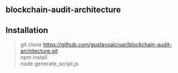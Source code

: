 ## blockchain-audit-architecture

## Installation

>git clone https://github.com/gustavoalcivar/blockchain-audit-architecture.git  
>npm install  
>node generate_script.js